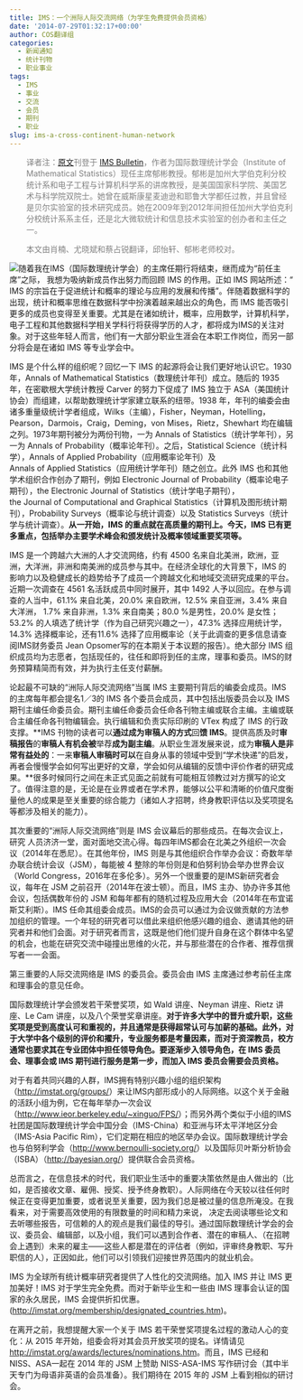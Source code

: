 ```yaml
---
title: IMS：一个洲际人际交流网络（为学生免费提供会员资格）
date: '2014-07-29T01:32:17+00:00'
author: COS翻译组
categories:
  - 新闻通知
  - 统计刊物
  - 职业事业
tags:
  - IMS
  - 事业
  - 交流
  - 会员
  - 期刊
  - 职业
slug: ims-a-cross-continent-human-network
---
```


<div dir="ltr">
  <p style="padding-left: 30px;">
    <span style="color: #808080;">译者注：<a href="http://bulletin.imstat.org/2014/07/ims-a-cross-continent-human-network-with-free-student-membership/">原文</a>刊登于 <a href="http://bulletin.imstat.org/">IMS Bulletin</a>，作者为国际数理统计学会（Institute of Mathematical Statistics）现任主席郁彬教授。郁彬是加州大学伯克利分校统计系和电子工程与计算机科学系的讲席教授，是美国国家科学院、美国艺术与科学院双院士。她曾在威斯康星麦迪逊和耶鲁大学都任过教，并且曾经是贝尔实验室的技术研究成员。她在2009年到2012年间担任加州大学伯克利分校统计系系主任，还是北大微软统计和信息技术实验室的创办者和主任之一。</span>
  </p>
  
  <p style="padding-left: 30px;">
    <span style="color: #808080;">本文由肖楠、尤晓斌和蔡占锐翻译，邱怡轩、郁彬老师校对。<br /> </span>
  </p>
</div>

![](http://bulletin.imstat.org/wp-content/uploads/Bin-Yu-2013.jpg)随着我在IMS（国际数理统计学会）的主席任期行将结束，继而成为“前任主席”之际， 我想为吸纳新成员作出努力而回顾 IMS 的作用。正如 IMS 网站所述：“ IMS 的宗旨在于促进统计和概率的理论与应用的发展和传播”。伴随着数据科学的出现，统计和概率思维在数据科学中扮演着越来越出众的角色，而 IMS 能否吸引更多的成员也变得至关重要。尤其是在诸如统计，概率，应用数学，计算机科学，电子工程和其他数据科学相关学科行将获得学历的人才，都将成为IMS的关注对象。对于这些年轻人而言，他们有一大部分职业生涯会在本职工作岗位，而另一部分将会是在诸如 IMS 等专业学会中。

IMS 是个什么样的组织呢？回忆一下 IMS 的起源将会让我们更好地认识它。1930 年，Annals of Mathematical Statistics（数理统计年刊）成立。随后的 1935 年，在密歇根大学统计教授 Carver 的努力下促成了 IMS 独立于 ASA（美国统计协会）而组建，以帮助数理统计学家建立联系的纽带。1938 年，年刊的编委会由诸多重量级统计学者组成，Wilks（主编），Fisher，Neyman，Hotelling，Pearson，Darmois，Craig，Deming，von Mises，Rietz，Shewhart 均在编辑之列。1973年期刊被分为两份刊物，一为 Annals of Statistics（统计学年刊），另一为 Annals of Probability（概率论年刊）。之后，Statistical Science（统计科学），Annals of Applied Probability（应用概率论年刊）及 Annals of Applied Statistics（应用统计学年刊）随之创立。此外 IMS 也和其他学术组织合作创办了期刊，例如 Electronic Journal of Probability（概率论电子期刊），the Electronic Journal of Statistics（统计学电子期刊），the Journal of Computational and Graphical Statistics（计算机及图形统计期刊），Probability Surveys（概率论与统计调查）以及 Statistics Surveys（统计学与统计调查）。**从一开始，IMS 的重点就在高质量的期刊上。今天，IMS 已有更多重点，****包括****举办主要学术峰会和颁发统计****及****概率领域重要奖项****等****。**

<!--more-->

IMS 是一个跨越六大洲的人才交流网络，约有 4500 名来自北美洲，欧洲，亚洲，大洋洲，非洲和南美洲的成员参与其中。在经济全球化的大背景下，IMS 的影响力以及稳健成长的趋势给予了成员一个跨越文化和地域交流研究成果的平台。近期一次调查在 4561 名活跃成员中同时展开，其中 1492 人予以回应。在参与调查的人当中，61.1% 来自北美，20.0% 来自欧洲，12.5% 来自亚洲，3.4% 来自大洋洲， 1.7% 来自非洲，1.3% 来自南美；80.0 %是男性，20.0% 是女性；53.2% 的人填选了统计学（作为自己研究兴趣之一），47.3% 选择应用统计学，14.3% 选择概率论，还有11.6% 选择了应用概率论（关于此调查的更多信息请查阅IMS财务委员 Jean Opsomer写的在本期关于本议题的报告）。绝大部分 IMS 组织成员均为志愿者，包括现任的，往任和即将到任的主席，理事和委员。IMS的财务预算精简而有效，并为执行主任支付薪酬。

论起最不可缺的“洲际人际交流网络”当属 IMS 主要期刊背后的编委会成员。IMS 的主席每年都会提名1／3的 IMS 各个委员会成员，其中包括出版委员会以及 IMS 期刊主编任命委员会。期刊主编任命委员会任命各刊物主编或联合主编。主编或联合主编任命各刊物编辑会。执行编辑和负责实际印刷的 VTex 构成了 IMS 的行政支撑。**IMS 刊物的读者可以****通过成为审稿人的方式****回****馈 IMS****。提供高质及时****审稿报告****的****审稿人有机会被****举荐****成为副主编****。从职业生涯发展来说，成为****审稿人是非常有益处的****：一来****审稿人审稿时可以****在自身从事的领域中受到“学术快递”的启发，再者会慢慢学会如何写出更好的文章，学会如何从编辑的反馈中评价作者的研究成果。**很多时候同行之间在未正式见面之前就有可能相互领教过对方撰写的论文了。值得注意的是，无论是在业界或者在学术界，能够以公平和清晰的价值尺度衡量他人的成果是至关重要的综合能力（诸如人才招聘，终身教职评估以及奖项提名等都涉及相关的能力）。

其次重要的“洲际人际交流网络”则是 IMS 会议幕后的那些成员。在每次会议上，研究 人员济济一堂，面对面地交流心得。每四年IMS都会在北美之外组织一次会议（2014年在悉尼）。在其他年份，IMS 则是与其他组织合作举办会议：奇数年举办联合统计会议（JSM），每能被 4 整除的年份则是和伯努利协会举办世界会议（World Congress，2016年在多伦多）。另外一个很重要的是IMS新研究者会议，每年在 JSM 之前召开（2014年在波士顿）。而且，IMS 主办、协办许多其他会议，包括偶数年份的 JSM 和每年都有的随机过程及应用大会（2014年在布宜诺斯艾利斯）。IMS 任命其组委会成员。IMS的会员可以通过为会议做贡献的方法参加组织的管理。一个年轻的研究者可以借此来组织他感兴趣的组会、邀请其他的研究者并和他们会面。对于研究者而言，这既是他们他们提升自身在这个群体中名望的机会，也能在研究交流中碰撞出思维的火花，并与那些潜在的合作者、推荐信撰写者一一会面。

第三重要的人际交流网络是 IMS 的委员会。委员会由 IMS 主席通过参考前任主席和理事会的意见任命。

国际数理统计学会颁发若干荣誉奖项，如 Wald 讲座、Neyman 讲座、Rietz 讲座、Le Cam 讲座，以及八个荣誉奖章讲座。**对于许多大学中的晋升或升职，这些奖项是受到高度认可和重视的，并且通常是获得****超常****认可与加薪的基础。此外，对于大学中各个级别的评价和擢升，专业服务都是考量因素，而对于资深教员，校方通常也要求其在专业团体中担任领导角色。要逐渐步入领导角色，在 IMS 委员会、理事会或 IMS 期刊进行服务是第一步，而加入 IMS 委员会需要会员资格。**

对于有着共同兴趣的人群，IMS拥有特别兴趣小组的组织架构（<http://imstat.org/groups/>）来让IMS内部形成小的人际网络。以这个关于金融的活跃小组为例，它在每年举办一次会议（<http://www.ieor.berkeley.edu/~xinguo/FPS/>）；而另外两个类似于小组的IMS社团是国际数理统计学会中国分会（IMS-China）和亚洲与环太平洋地区分会（IMS-Asia Pacific Rim），它们定期在相应的地区举办会议。国际数理统计学会也与伯努利学会（<http://www.bernoulli-society.org/>）以及国际贝叶斯分析协会（ISBA）（<http://bayesian.org/>）提供联合会员资格。

总而言之，在信息技术的时代，我们职业生活中的重要决策依然是由人做出的（比如，是否接收文章、雇佣、授奖、授予终身教职）。人际网络在今天较以往任何时候正在变得更加重要，或者说至关重要，因为我们总是被过量的信息所淹没。在我看来，对于需要高效使用的有限数量的时间和精力来说， 决定去阅读哪些论文和去听哪些报告，可信赖的人的观点是我们最佳的导引。通过国际数理统计学会的会议、委员会、编辑部，以及小组，我们可以遇到合作者、潜在的审稿人、（在招聘会上遇到）未来的雇主——这些人都是潜在的评估者（例如，评审终身教职、写升职信的人），正因如此，他们可以引领我们迎接世界范围内的就业机会。

IMS 为全球所有统计概率研究者提供了人性化的交流网络。加入 IMS 并让 IMS 更加美好！IMS 对于学生完全免费。而对于新毕业生和一些由 IMS 理事会认证的国家的永久居民，IMS 会提供折扣优惠。(<http://imstat.org/membership/designated_countries.htm>)。

在离开之前，我想提醒大家一个关于 IMS 若干荣誉奖项提名过程的激动人心的变化：从 2015 年开始，组委会将对其会员开放奖项的提名。详情请见 <http://imstat.org/awards/lectures/nominations.htm>。而且，IMS 已经和 NISS、ASA一起在 2014 年的 JSM 上赞助 NISS-ASA-IMS 写作研讨会（其中半天专门为母语非英语的会员准备）。我们期待在 2015 年的 JSM 上看到相似的研讨会。
